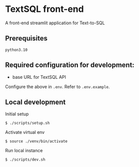 # TextSQL front-end

A front-end streamlit application for Text-to-SQL

## Prerequisites
`python3.10`

## Required configuration for development:
- base URL for TextSQL API

Configure the above in `.env`. Refer to `.env.example`.

## Local development

Initial setup
```
$ ./scripts/setup.sh
```

Activate virtual env
```
$ source ./venv/bin/activate
```

Run local instance
```
$ ./scripts/dev.sh
```